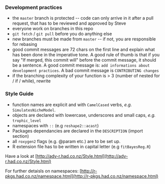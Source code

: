 ### Development practices

- the `master` branch is protected -- code can only arrive in it after a pull request, that has to be reviewed and approved by Steve
- everyone work on branches in this repo
- `git fetch` / `git pull` before you do anything else
- new branches must be made from `master` -- if not, you are responsible for rebasing
- good commit messages are 72 chars on the first line and explain what has been done in the imperative tone. A good rule of thumb is that if you say "If merged, this commit will" before the commit message, it should be a sentence. A good commit message is: `add informations about development practices`. A bad commit message is `CONTRIBUTING changes`
- if the branching complexity of your function is > 3 (number of nested for / if / while), rewrite

### Style Guide

- function names are explicit and with `CamelCased` verbs, *e.g.* `SimulatesNicheModel`.
- objects are declared with lowercase, underscores and small caps, *e.g.* `trophic_level`
- namespaces with `::` (e.g `reshape2::acast`)
- Packages dependancies are declared in the `DESCRIPTION` (import section)
- all `roxygen2` flags (e.g. @param etc.) are to be set up.
- R extension file has to be written in capital letter (e.g `fitBayesReg.R`)

Have a look at [http://adv-r.had.co.nz/Style.html](http://adv-r.had.co.nz/Style.html)

For further detaisls on namespaces: [http://r-pkgs.had.co.nz/namespace.html](http://r-pkgs.had.co.nz/namespace.html)
